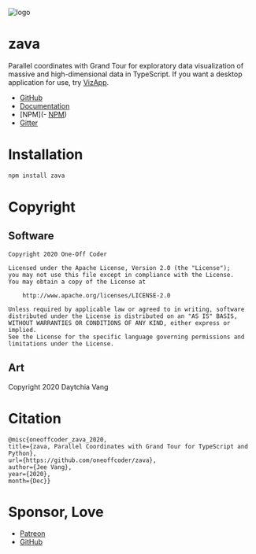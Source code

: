 ![logo](https://zava.readthedocs.io/en/latest/_images/logo.png)

# zava

Parallel coordinates with Grand Tour for exploratory data visualization of massive and high-dimensional data in TypeScript. If you want a desktop application for use, try [VizApp](https://github.com/oneoffcoder/vizapp).

- [GitHub](https://github.com/oneoffcoder/zava)
- [Documentation](https://oneoffcoder.github.io/zava/)
- [NPM](- [NPM](https://www.npmjs.com/package/@oneoffcoder/zava))
- [Gitter](https://gitter.im/dataflava/zava)

# Installation

```bash
npm install zava
```

# Copyright

## Software

```
Copyright 2020 One-Off Coder

Licensed under the Apache License, Version 2.0 (the "License");
you may not use this file except in compliance with the License.
You may obtain a copy of the License at

    http://www.apache.org/licenses/LICENSE-2.0

Unless required by applicable law or agreed to in writing, software
distributed under the License is distributed on an "AS IS" BASIS,
WITHOUT WARRANTIES OR CONDITIONS OF ANY KIND, either express or implied.
See the License for the specific language governing permissions and
limitations under the License.
```

## Art

Copyright 2020 Daytchia Vang

# Citation

```
@misc{oneoffcoder_zava_2020,
title={zava, Parallel Coordinates with Grand Tour for TypeScript and Python},
url={https://github.com/oneoffcoder/zava},
author={Jee Vang},
year={2020},
month={Dec}}
```

# Sponsor, Love

- [Patreon](https://www.patreon.com/vangj)
- [GitHub](https://github.com/sponsors/vangj)
